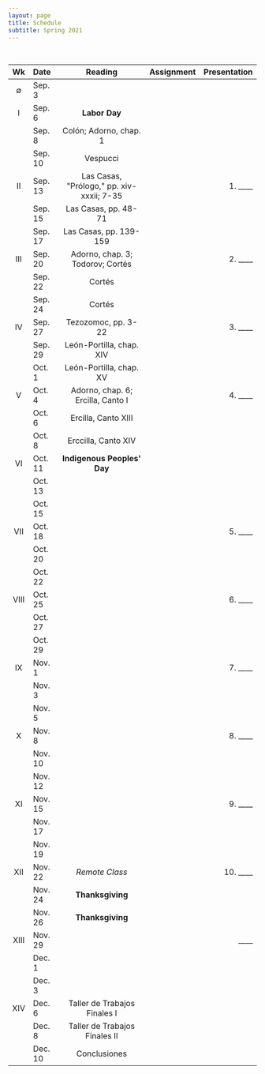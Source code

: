 ```yaml
---
layout: page
title: Schedule
subtitle: Spring 2021
---
```


<br>

| Wk | Date | Reading | Assignment | Presentation|
|:------:|:------|:--------:|:------:|----:|
| ∅   | Sep. 3   |  
|  I  | Sep. 6   | **Labor Day** |
|     | Sep. 8   | Colón; Adorno, chap. 1 
|     | Sep. 10  | Vespucci 
|  II | Sep. 13  | Las Casas, "Prólogo," pp. xiv-xxxii; 7-35 | | 1. ____
|     | Sep. 15  | Las Casas, pp. 48-71
|     | Sep. 17  | Las Casas, pp. 139-159
| III | Sep. 20  | Adorno, chap. 3; Todorov; Cortés | | 2. ____
|     | Sep. 22  | Cortés
|     | Sep. 24  | Cortés
| IV  | Sep. 27  | Tezozomoc, pp. 3-22  | | 3. ____
|     | Sep. 29  | León-Portilla, chap. XIV |
|     | Oct. 1   | León-Portilla, chap. XV
| V   | Oct. 4   | Adorno, chap. 6; Ercilla, Canto I | | 4. ____
|     | Oct. 6   | Ercilla, Canto XIII
|     | Oct. 8   | Erccilla, Canto XIV 
| VI  | Oct. 11  | **Indigenous Peoples' Day**
|     | Oct. 13  | 
|     | Oct. 15  | 
| VII | Oct. 18  |    | | 5. ____
|     | Oct. 20  | 
|     | Oct. 22  | 
| VIII| Oct. 25  |    | | 6. ____
|     | Oct. 27  | 
|     | Oct. 29  | 
| IX  | Nov. 1   |    | | 7. ____
|     | Nov. 3   | 
|     | Nov. 5   | 
| X   | Nov. 8   |    | | 8. ____
|     | Nov. 10  | 
|     | Nov. 12  | 
| XI  | Nov. 15  |    | | 9. ____
|     | Nov. 17  | 
|     | Nov. 19  | 
| XII | Nov. 22  | *Remote Class*   | | 10. ____
|     | Nov. 24  | **Thanksgiving**
|     | Nov. 26  | **Thanksgiving**
|XIII | Nov. 29  |    | | ____
|     | Dec. 1   | 
|     | Dec. 3   | 
| XIV | Dec. 6   | Taller de Trabajos Finales I
|     | Dec. 8   | Taller de Trabajos Finales II
|     | Dec. 10  | Conclusiones 
